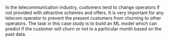 In the telecommunication industry, customers tend to change operators if not provided with attractive schemes and offers. It is very important for any telecom operator to prevent the present customers from churning to other operators. The task in this case study is to build an ML model which can predict if the customer will churn or not in a particular month based on the past data.
